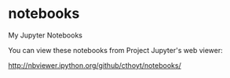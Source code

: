 # notebooks
My Jupyter Notebooks

You can view these notebooks from Project Jupyter's web viewer:

http://nbviewer.ipython.org/github/cthoyt/notebooks/
